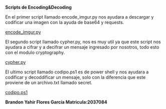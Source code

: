 **Scripts de Encoding&Decoding**


En el primer script llamado encode_imgur.py nos ayudara a descargar y codificar una imagen con la ayuda de base64 y requests.

[encode_imgur.py](https://github.com/BR4ND0NFL0RES/PIALABPROGRA/blob/13eeedb7e364f8256f0f5aa4920a3b483bf36f6b/Encoding%26decoding/encode_imgur.py)


El segundo script llamado cypher.py, nos es muy util ya que este script nos ayudara a cifrar y a decifrar un mensaje ingresado por nosotros, todo esto con el modulo cryptography.

[cypher.py](https://github.com/BR4ND0NFL0RES/PIALABPROGRA/blob/13eeedb7e364f8256f0f5aa4920a3b483bf36f6b/Encoding%26decoding/cypher.py)


El ultimo script llamado codipo.ps1 es de power shell y nos ayudara a codificar y decoddificar un mensaje, solo con la diferencia que este proviene de un archivo.txt llamado 
secret.

[codipo.ps1](https://github.com/BR4ND0NFL0RES/PIALABPROGRA/blob/13eeedb7e364f8256f0f5aa4920a3b483bf36f6b/Encoding%26decoding/codipo.ps1)


**Brandon Yahir Flores García      Matricula:2037084**
